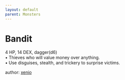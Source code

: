 ```yaml
---
layout: default
parent: Monsters
---
```


# Bandit
4 HP, 14 DEX, dagger(d6)  
• Thieves who will value money over anything.  
• Use disguises, stealth, and trickery to surprise victims.  

author: [xenio](https://xenioinabottle.blogspot.com/2021/02/classic-monsters-for-cairnito-part-1.html)
